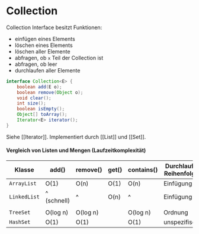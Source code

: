 # Collection
Collection Interface besitzt Funktionen:
- einfügen eines Elements
- löschen eines Elements
- löschen aller Elemente
- abfragen, ob `x` Teil der Collection ist
- abfragen, ob leer
- durchlaufen aller Elemente

```java
interface Collection<E> {
	boolean add(E o);
	boolean remove(Object o);
	void clear();
	int size();
	boolean isEmpty();
	Object[] toArray();
	Iterator<E> iterator();
}
```

Siehe [[Iterator]].
Implementiert durch [[List]] und [[Set]].

#### Vergleich von Listen und Mengen (Laufzeitkomplexität)
| Klasse       | add()       | remove() | get() | contains() | Durchlauf-Reihenfolge |
| ------------ | ----------- | -------- | ----- | ---------- | --------------------- |
| `ArrayList`  | O(1)        | O(n)     | O(1)  | O(n)       | Einfügung             |
| `LinkedList` | ^ (schnell) | ^        | O(n)  | ^          | Einfügung             |
|              |             |          |       |            |                       |
| `TreeSet`    | O(log n)    | O(log n) |       | O(log n)   | Ordnung               |
| `HashSet`    | O(1)        | O(1)     |       | O(1)       | unspezifisch          |
